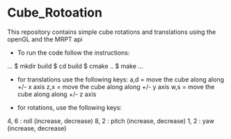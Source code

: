 # Cube_Rotoation

This repository contains simple cube rotations and translations using the openGL and the MRPT api
* To run the code follow the instructions:

...
  $ mkdir build
  $ cd build
  $ cmake ..
  $ make 
...

* for translations use the following keys:
a,d = move the cube along along +/- x axis
z,x = move the cube along along +/- y axis
w,s = move the cube along along +/- z axis

* for rotations, use the following keys:

4, 6 : roll (increase, decrease)
8, 2 : pitch (increase, decrease)
1, 2 : yaw (increase, decrease)
